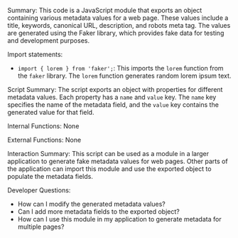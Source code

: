 Summary:
This code is a JavaScript module that exports an object containing various metadata values for a web page. These values include a title, keywords, canonical URL, description, and robots meta tag. The values are generated using the Faker library, which provides fake data for testing and development purposes.

Import statements:
- `import { lorem } from 'faker';`: This imports the `lorem` function from the `faker` library. The `lorem` function generates random lorem ipsum text.

Script Summary:
The script exports an object with properties for different metadata values. Each property has a `name` and `value` key. The `name` key specifies the name of the metadata field, and the `value` key contains the generated value for that field.

Internal Functions:
None

External Functions:
None

Interaction Summary:
This script can be used as a module in a larger application to generate fake metadata values for web pages. Other parts of the application can import this module and use the exported object to populate the metadata fields.

Developer Questions:
- How can I modify the generated metadata values?
- Can I add more metadata fields to the exported object?
- How can I use this module in my application to generate metadata for multiple pages?